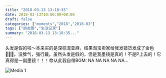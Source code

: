 ```yaml
---
title: "2018-03-13 13:18:35"
date: 2018-03-13T10:00:00+08:00
draft: false
categories: ["moments","2018","2018-03"]
tags: ["朋友圈","生活记录"]
summary: "2018-03-13 13:18:35..."
---
```


头发是假的啦～本来买的是深棕混亚麻，结果淘宝卖家给我发错货发成了金色🤦🏼‍♀️。没脾气，强行戴。虽然头发是假的，但是我墨镜是真的！不是P上去的！它真得是一副墨镜！！！😎从此我自带BGM: NA NA NA NA NA…

![Media 1](/Moments/photos/2018-03-13/201803131318350.jpg)

